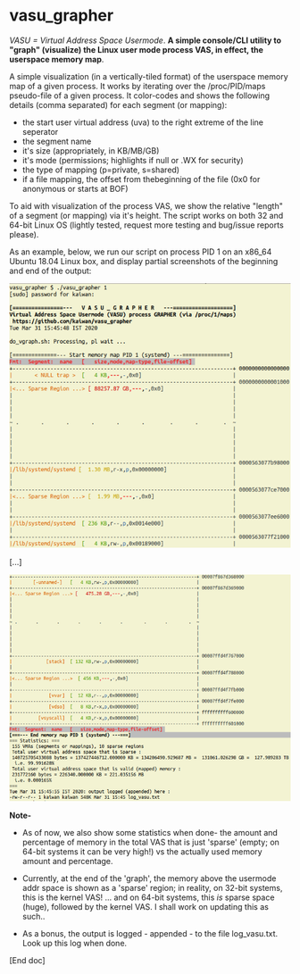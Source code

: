 # vasu_grapher
*VASU = Virtual Address Space Usermode*. **A simple console/CLI utility to "graph" (visualize) the Linux user mode process VAS, in effect, the userspace memory map**.

A simple visualization (in a vertically-tiled format) of the userspace memory map of a given process. It works by iterating over the /proc/PID/maps pseudo-file of a given process. It color-codes and shows the following details (comma separated) for each segment (or mapping):
 - the start user virtual address (uva) to the right extreme of the line seperator
 - the segment name
 - it's size (appropriately, in KB/MB/GB)
 - it's mode (permissions; highlights if null or .WX for security)
 - the type of mapping (p=private, s=shared)
 - if a file mapping, the offset from thebeginning of the file (0x0 for anonymous or starts at BOF)

To aid with visualization of the process VAS, we show the relative "length" of a segment (or mapping) via it's height. The script works on both 32 and 64-bit Linux OS (lightly tested, request more testing and bug/issue reports please).

As an example, below, we run our script on process PID 1 on an x86_64 Ubuntu 18.04 Linux box, and
display partial screenshots of the beginning and end of the output:

![screenshot 1 of 2 of vasu_grapher run](scrshot1.png)

[...]

![screenshot 2 of 2 of vasu_grapher run](scrshot2.png)

**Note-**
- As of now, we also show some statistics when done- the amount and percentage of memory in the total VAS that is just 'sparse' (empty; on 64-bit systems it can be very high!) vs the actually used memory amount and percentage.

- Currently, at the end of the 'graph', the memory above the usermode addr space is shown as a 'sparse' region; in reality, on 32-bit systems, this is the kernel VAS! ... and on 64-bit systems, this _is_ sparse space (huge), followed by the kernel VAS. I shall work on updating this as such..

- As a bonus, the output is logged - appended - to the file log_vasu.txt. Look up this log when done.

[End doc]
